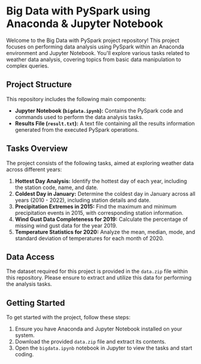 # Big Data with PySpark using Anaconda & Jupyter Notebook

Welcome to the Big Data with PySpark project repository! This project focuses on performing data analysis using PySpark within an Anaconda environment and Jupyter Notebook. You'll explore various tasks related to weather data analysis, covering topics from basic data manipulation to complex queries.

## Project Structure

This repository includes the following main components:

- **Jupyter Notebook (`bigdata.ipynb`):** Contains the PySpark code and commands used to perform the data analysis tasks.
- **Results File (`result.txt`):** A text file containing all the results information generated from the executed PySpark operations.

## Tasks Overview

The project consists of the following tasks, aimed at exploring weather data across different years:

1. **Hottest Day Analysis:** Identify the hottest day of each year, including the station code, name, and date.
2. **Coldest Day in January:** Determine the coldest day in January across all years (2010 - 2022), including station details and date.
3. **Precipitation Extremes in 2015:** Find the maximum and minimum precipitation events in 2015, with corresponding station information.
4. **Wind Gust Data Completeness for 2019:** Calculate the percentage of missing wind gust data for the year 2019.
5. **Temperature Statistics for 2020:** Analyze the mean, median, mode, and standard deviation of temperatures for each month of 2020.

## Data Access

The dataset required for this project is provided in the `data.zip` file within this repository. Please ensure to extract and utilize this data for performing the analysis tasks.

## Getting Started

To get started with the project, follow these steps:

1. Ensure you have Anaconda and Jupyter Notebook installed on your system.
2. Download the provided `data.zip` file and extract its contents.
3. Open the `bigdata.ipynb` notebook in Jupyter to view the tasks and start coding.
